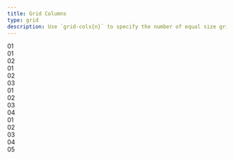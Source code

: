 ```yaml
---
title: Grid Columns
type: grid
description: Use `grid-cols{n}` to specify the number of equal size grid columns.
---
```

<div class="grid grid-cols1 bg-black m-b3 b-br2 p3 gap2">
	<div class="b-br1 bg-yellow p3">01</div>
</div>

<div class="grid grid-cols2 bg-black m-b3 b-br2 p3 gap2">
	<div class="b-br1 bg-yellow p3">01</div>
	<div class="b-br1 bg-yellow p3">02</div>
</div>

<div class="grid grid-cols3 bg-black m-b3 b-br2 p3 gap2">
	<div class="b-br1 bg-yellow p3">01</div>
	<div class="b-br1 bg-yellow p3">02</div>
	<div class="b-br1 bg-yellow p3">03</div>
</div>

<div class="grid grid-cols4 bg-black m-b3 b-br2 p3 gap2">
	<div class="b-br1 bg-yellow p3">01</div>
	<div class="b-br1 bg-yellow p3">02</div>
	<div class="b-br1 bg-yellow p3">03</div>
	<div class="b-br1 bg-yellow p3">04</div>
</div>

<div class="grid grid-cols5 bg-black m-b3 b-br2 p3 gap2">
	<div class="b-br1 bg-yellow p3">01</div>
	<div class="b-br1 bg-yellow p3">02</div>
	<div class="b-br1 bg-yellow p3">03</div>
	<div class="b-br1 bg-yellow p3">04</div>
	<div class="b-br1 bg-yellow p3">05</div>
</div>